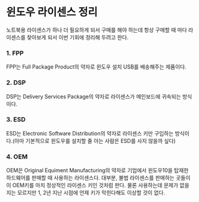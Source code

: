 # 윈도우 라이센스 정리

노트북용 라이센스가 하나 더 필요하게 되서 구매를 해야 하는데 항상 구매할 때 마다 라이센스를 찾아보게 되서 이번 기회에 정리해 두려고 한다.  

### 1. FPP 
FPP는 Full Package Product의 약자로 윈도우 설치 USB를 배송해주는 제품이다.

### 2. DSP
DSP는 Delivery Services Package의 약자로 라이센스가 메인보드에 귀속되는 방식이다.

### 3. ESD
ESD는 Electronic Software Distribution의 약자로 라이센스 키만 구입하는 방식이다.(아마 기본적으로 윈도우를 설치할 줄 아는 사람은 ESD를 사지 않을까 싶다)

### 4. OEM
OEM은 Original Equiment Manufacturing의 약자로 기업에서 윈도우10을 탑재한 하드웨어를 판매할 때 사용하는 라이센스다. 대부분, 불법 라이센스를 판매하는 곳들이 이 OEM키를 마치 정상적인 라이센스 키인 것처럼 판다. 물론 사용하는데 문제가 없을지는 모르지만 1, 2년 지난 시점에 언제 키가 막힌다해도 이상할 것이 없다. 